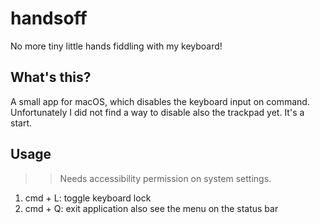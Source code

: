 # handsoff

No more tiny little hands fiddling with my keyboard!

## What's this?

A small app for macOS, which disables the keyboard input on command. Unfortunately I did not find a way to disable also the trackpad yet. It's a start.

## Usage

> > Needs accessibility permission on system settings.

1. cmd + L: toggle keyboard lock
2. cmd + Q: exit application
   also see the menu on the status bar
